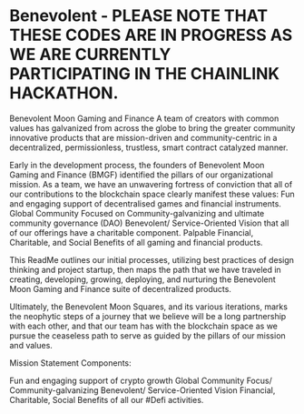 # Benevolent - PLEASE NOTE THAT THESE CODES ARE IN PROGRESS AS WE ARE CURRENTLY PARTICIPATING IN THE CHAINLINK HACKATHON. 
Benevolent Moon Gaming and Finance 
A team of creators with common values has galvanized from across the globe to bring the greater community innovative products that are mission-driven and community-centric in a decentralized, permissionless, trustless, smart contract catalyzed manner. 

Early in the development process, the founders of Benevolent Moon Gaming and Finance (BMGF) identified the pillars of our organizational mission.   As a team, we have an unwavering fortress of conviction that all of our contributions to the blockchain space clearly manifest these values: 
Fun and engaging support of decentralised games and financial instruments.
Global Community Focused on Community-galvanizing and ultimate community governance (DAO)
Benevolent/ Service-Oriented Vision that all of our offerings have a charitable component. 
Palpable Financial, Charitable, and Social Benefits of all gaming and financial products. 

This ReadMe outlines our initial processes, utilizing best practices of design thinking and project startup, then maps the path that we have traveled in creating, developing, growing, deploying, and nurturing the Benevolent Moon Gaming and Finance suite of decentralized products.  

Ultimately, the Benevolent Moon Squares, and its various iterations, marks the neophytic steps of a journey that we believe will be a long partnership with each other, and that our team has with the blockchain space as we pursue the ceaseless path to serve as guided by the pillars of our mission and values. 


Mission Statement Components:

Fun and engaging support of crypto growth
Global Community Focus/ Community-galvanizing
Benevolent/ Service-Oriented Vision
Financial, Charitable, Social Benefits of all our #Defi activities. 






